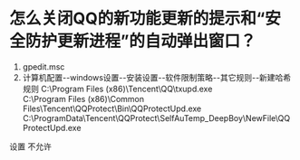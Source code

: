 # 怎么关闭QQ的新功能更新的提示和“安全防护更新进程”的自动弹出窗口？

1. gpedit.msc  
2. 计算机配置--windows设置--安装设置--软件限制策略--其它规则--新建哈希规则
C:\Program Files (x86)\Tencent\QQ\txupd.exe  
C:\Program Files (x86)\Common Files\Tencent\QQProtect\Bin\QQProtectUpd.exe  
C:\ProgramData\Tencent\QQProtect\SelfAuTemp_DeepBoy\NewFile\QQProtectUpd.exe 

设置 不允许  